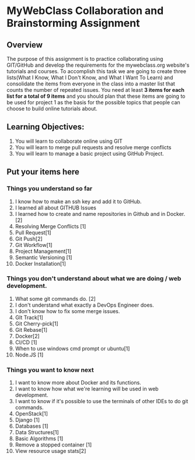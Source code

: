 # MyWebClass Collaboration and Brainstorming Assignment

## Overview

The purpose of this assignment is to practice collaborating using GIT/GitHub and develop the requirements for the mywebclass.org website's tutorials and courses.  To accomplish this task we are going to create three lists(What I Know, What I Don't Know, and What I Want To Learn) and consolidate the items from everyone in the class into a master list that counts the number of repeated issues.  You need at least **3 items for each list for a total of 9 items** and you should plan that these items are going to be used for project 1 as the basis for the possible topics that people can choose to build online tutorials about.   

## Learning Objectives:
1.  You will learn to collaborate online using GIT
2.  You will learn to merge pull requests and resolve merge conflicts
3.  You will learn to manage a basic project using GitHub Project.

## Put your items here
### Things you understand so far
1. I know how to make an ssh key and add it to GitHub.
2. I learned all about GITHUB Issues
3. I learned how to create and name repositories in Github and in Docker.[2]
4. Resolving Merge Conflicts [1]
5. Pull Request[1]
6. Git Push[2] 
7. Git Workflow[1]
8. Project Management[1] 
9. Semantic Versioning [1]
10. Docker Installation[1]

### Things you don't understand about what we are doing / web development.
1. What some git commands do. [2] 
2. I don't understand what exactly a DevOps Engineer does.
3. I don't know how to fix some merge issues.
4. GIt Track[1]
5. Git Cherry-pick[1]
6. Git Rebase[1]
7. Docker[2]
8. CI/CD [1]
9. When to use windows cmd prompt or ubuntu[1]
10. Node.JS [1]
### Things you want to know next
1. I want to know more about Docker and its functions.
2. I want to know how what we're learning will be used in web development.
3. I want to know if it's possible to use the terminals of other IDEs to do git commands.
4. OpenStack[1]
5. Django [1]
6. Databases  [1]
7. Data Structures[1]
8. Basic Algorithms [1]
9. Remove a stopped container [1]
10. View resource usage stats[2]


